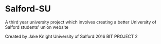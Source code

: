 # Salford-SU
A third year university project which involves creating a better University of Salford students' union website


Created by Jake Knight
University of Salford 2016
BIT PROJECT 2
